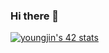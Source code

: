 ### Hi there 👋

[![youngjin's 42 stats](https://badge42.vercel.app/api/v2/cljay0y08003508jprxetliis/stats?cursusId=21&coalitionId=87)](https://github.com/JaeSeoKim/badge42)
<!--
**asfawe/asfawe** is a ✨ _special_ ✨ repository because its `README.md` (this file) appears on your GitHub profile.

Here are some ideas to get you started:

- 🔭 I’m currently working on ...
- 🌱 I’m currently learning ...
- 👯 I’m looking to collaborate on ...
- 🤔 I’m looking for help with ...
- 💬 Ask me about ...
- 📫 How to reach me: ...
- 😄 Pronouns: ...
- ⚡ Fun fact: ...
-->
